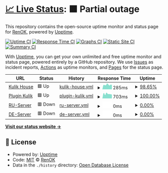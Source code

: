 # [📈 Live Status](https://uptime.kulik.uz): <!--live status--> **🟧 Partial outage**

This repository contains the open-source uptime monitor and status page for [RenOK](https://uptime.kulik.uz), powered by [Upptime](https://github.com/upptime/upptime).

[![Uptime CI](https://github.com/totavok8/uptime_kulik/workflows/Uptime%20CI/badge.svg)](https://github.com/totavok8/uptime_kulik/actions?query=workflow%3A%22Uptime+CI%22)
[![Response Time CI](https://github.com/totavok8/uptime_kulik/workflows/Response%20Time%20CI/badge.svg)](https://github.com/totavok8/uptime_kulik/actions?query=workflow%3A%22Response+Time+CI%22)
[![Graphs CI](https://github.com/totavok8/uptime_kulik/workflows/Graphs%20CI/badge.svg)](https://github.com/totavok8/uptime_kulik/actions?query=workflow%3A%22Graphs+CI%22)
[![Static Site CI](https://github.com/totavok8/uptime_kulik/workflows/Static%20Site%20CI/badge.svg)](https://github.com/totavok8/uptime_kulik/actions?query=workflow%3A%22Static+Site+CI%22)
[![Summary CI](https://github.com/totavok8/uptime_kulik/workflows/Summary%20CI/badge.svg)](https://github.com/totavok8/uptime_kulik/actions?query=workflow%3A%22Summary+CI%22)

With [Upptime](https://upptime.js.org), you can get your own unlimited and free uptime monitor and status page, powered entirely by a GitHub repository. We use [Issues](https://github.com/totavok8/uptime_kulik/issues) as incident reports, [Actions](https://github.com/totavok8/uptime_kulik/actions) as uptime monitors, and [Pages](https://uptime.kulik.uz) for the status page.

<!--start: status pages-->
<!-- This summary is generated by Upptime (https://github.com/upptime/upptime) -->
<!-- Do not edit this manually, your changes will be overwritten -->
<!-- prettier-ignore -->
| URL | Status | History | Response Time | Uptime |
| --- | ------ | ------- | ------------- | ------ |
| <img alt="" src="https://icons.duckduckgo.com/ip3/null.ico" height="13"> [Kulik House](cloud.kulik.uz) | 🟩 Up | [kulik-house.yml](https://github.com/totavok8/uptime_kulik/commits/HEAD/history/kulik-house.yml) | <details><summary><img alt="Response time graph" src="./graphs/kulik-house/response-time-week.png" height="20"> 285ms</summary><br><a href="https://totavok8.github.io/uptime_kulik/history/kulik-house"><img alt="Response time 278" src="https://img.shields.io/endpoint?url=https%3A%2F%2Fraw.githubusercontent.com%2Ftotavok8%2Fuptime_kulik%2FHEAD%2Fapi%2Fkulik-house%2Fresponse-time.json"></a><br><a href="https://totavok8.github.io/uptime_kulik/history/kulik-house"><img alt="24-hour response time 285" src="https://img.shields.io/endpoint?url=https%3A%2F%2Fraw.githubusercontent.com%2Ftotavok8%2Fuptime_kulik%2FHEAD%2Fapi%2Fkulik-house%2Fresponse-time-day.json"></a><br><a href="https://totavok8.github.io/uptime_kulik/history/kulik-house"><img alt="7-day response time 285" src="https://img.shields.io/endpoint?url=https%3A%2F%2Fraw.githubusercontent.com%2Ftotavok8%2Fuptime_kulik%2FHEAD%2Fapi%2Fkulik-house%2Fresponse-time-week.json"></a><br><a href="https://totavok8.github.io/uptime_kulik/history/kulik-house"><img alt="30-day response time 278" src="https://img.shields.io/endpoint?url=https%3A%2F%2Fraw.githubusercontent.com%2Ftotavok8%2Fuptime_kulik%2FHEAD%2Fapi%2Fkulik-house%2Fresponse-time-month.json"></a><br><a href="https://totavok8.github.io/uptime_kulik/history/kulik-house"><img alt="1-year response time 278" src="https://img.shields.io/endpoint?url=https%3A%2F%2Fraw.githubusercontent.com%2Ftotavok8%2Fuptime_kulik%2FHEAD%2Fapi%2Fkulik-house%2Fresponse-time-year.json"></a></details> | <details><summary><a href="https://totavok8.github.io/uptime_kulik/history/kulik-house">98.65%</a></summary><a href="https://totavok8.github.io/uptime_kulik/history/kulik-house"><img alt="All-time uptime 84.05%" src="https://img.shields.io/endpoint?url=https%3A%2F%2Fraw.githubusercontent.com%2Ftotavok8%2Fuptime_kulik%2FHEAD%2Fapi%2Fkulik-house%2Fuptime.json"></a><br><a href="https://totavok8.github.io/uptime_kulik/history/kulik-house"><img alt="24-hour uptime 98.59%" src="https://img.shields.io/endpoint?url=https%3A%2F%2Fraw.githubusercontent.com%2Ftotavok8%2Fuptime_kulik%2FHEAD%2Fapi%2Fkulik-house%2Fuptime-day.json"></a><br><a href="https://totavok8.github.io/uptime_kulik/history/kulik-house"><img alt="7-day uptime 98.65%" src="https://img.shields.io/endpoint?url=https%3A%2F%2Fraw.githubusercontent.com%2Ftotavok8%2Fuptime_kulik%2FHEAD%2Fapi%2Fkulik-house%2Fuptime-week.json"></a><br><a href="https://totavok8.github.io/uptime_kulik/history/kulik-house"><img alt="30-day uptime 84.05%" src="https://img.shields.io/endpoint?url=https%3A%2F%2Fraw.githubusercontent.com%2Ftotavok8%2Fuptime_kulik%2FHEAD%2Fapi%2Fkulik-house%2Fuptime-month.json"></a><br><a href="https://totavok8.github.io/uptime_kulik/history/kulik-house"><img alt="1-year uptime 84.05%" src="https://img.shields.io/endpoint?url=https%3A%2F%2Fraw.githubusercontent.com%2Ftotavok8%2Fuptime_kulik%2FHEAD%2Fapi%2Fkulik-house%2Fuptime-year.json"></a></details>
| <img alt="" src="https://icons.duckduckgo.com/ip3/cdn.kulik.uz.ico" height="13"> [Plugin Kulik](http://cdn.kulik.uz/) | 🟩 Up | [plugin-kulik.yml](https://github.com/totavok8/uptime_kulik/commits/HEAD/history/plugin-kulik.yml) | <details><summary><img alt="Response time graph" src="./graphs/plugin-kulik/response-time-week.png" height="20"> 703ms</summary><br><a href="https://totavok8.github.io/uptime_kulik/history/plugin-kulik"><img alt="Response time 569" src="https://img.shields.io/endpoint?url=https%3A%2F%2Fraw.githubusercontent.com%2Ftotavok8%2Fuptime_kulik%2FHEAD%2Fapi%2Fplugin-kulik%2Fresponse-time.json"></a><br><a href="https://totavok8.github.io/uptime_kulik/history/plugin-kulik"><img alt="24-hour response time 603" src="https://img.shields.io/endpoint?url=https%3A%2F%2Fraw.githubusercontent.com%2Ftotavok8%2Fuptime_kulik%2FHEAD%2Fapi%2Fplugin-kulik%2Fresponse-time-day.json"></a><br><a href="https://totavok8.github.io/uptime_kulik/history/plugin-kulik"><img alt="7-day response time 703" src="https://img.shields.io/endpoint?url=https%3A%2F%2Fraw.githubusercontent.com%2Ftotavok8%2Fuptime_kulik%2FHEAD%2Fapi%2Fplugin-kulik%2Fresponse-time-week.json"></a><br><a href="https://totavok8.github.io/uptime_kulik/history/plugin-kulik"><img alt="30-day response time 569" src="https://img.shields.io/endpoint?url=https%3A%2F%2Fraw.githubusercontent.com%2Ftotavok8%2Fuptime_kulik%2FHEAD%2Fapi%2Fplugin-kulik%2Fresponse-time-month.json"></a><br><a href="https://totavok8.github.io/uptime_kulik/history/plugin-kulik"><img alt="1-year response time 569" src="https://img.shields.io/endpoint?url=https%3A%2F%2Fraw.githubusercontent.com%2Ftotavok8%2Fuptime_kulik%2FHEAD%2Fapi%2Fplugin-kulik%2Fresponse-time-year.json"></a></details> | <details><summary><a href="https://totavok8.github.io/uptime_kulik/history/plugin-kulik">100.00%</a></summary><a href="https://totavok8.github.io/uptime_kulik/history/plugin-kulik"><img alt="All-time uptime 99.93%" src="https://img.shields.io/endpoint?url=https%3A%2F%2Fraw.githubusercontent.com%2Ftotavok8%2Fuptime_kulik%2FHEAD%2Fapi%2Fplugin-kulik%2Fuptime.json"></a><br><a href="https://totavok8.github.io/uptime_kulik/history/plugin-kulik"><img alt="24-hour uptime 100.00%" src="https://img.shields.io/endpoint?url=https%3A%2F%2Fraw.githubusercontent.com%2Ftotavok8%2Fuptime_kulik%2FHEAD%2Fapi%2Fplugin-kulik%2Fuptime-day.json"></a><br><a href="https://totavok8.github.io/uptime_kulik/history/plugin-kulik"><img alt="7-day uptime 100.00%" src="https://img.shields.io/endpoint?url=https%3A%2F%2Fraw.githubusercontent.com%2Ftotavok8%2Fuptime_kulik%2FHEAD%2Fapi%2Fplugin-kulik%2Fuptime-week.json"></a><br><a href="https://totavok8.github.io/uptime_kulik/history/plugin-kulik"><img alt="30-day uptime 99.93%" src="https://img.shields.io/endpoint?url=https%3A%2F%2Fraw.githubusercontent.com%2Ftotavok8%2Fuptime_kulik%2FHEAD%2Fapi%2Fplugin-kulik%2Fuptime-month.json"></a><br><a href="https://totavok8.github.io/uptime_kulik/history/plugin-kulik"><img alt="1-year uptime 99.93%" src="https://img.shields.io/endpoint?url=https%3A%2F%2Fraw.githubusercontent.com%2Ftotavok8%2Fuptime_kulik%2FHEAD%2Fapi%2Fplugin-kulik%2Fuptime-year.json"></a></details>
| <img alt="" src="https://icons.duckduckgo.com/ip3/null.ico" height="13"> [RU-Server](ruclast.kulik.uz) | 🟥 Down | [ru-server.yml](https://github.com/totavok8/uptime_kulik/commits/HEAD/history/ru-server.yml) | <details><summary><img alt="Response time graph" src="./graphs/ru-server/response-time-week.png" height="20"> 0ms</summary><br><a href="https://totavok8.github.io/uptime_kulik/history/ru-server"><img alt="Response time 0" src="https://img.shields.io/endpoint?url=https%3A%2F%2Fraw.githubusercontent.com%2Ftotavok8%2Fuptime_kulik%2FHEAD%2Fapi%2Fru-server%2Fresponse-time.json"></a><br><a href="https://totavok8.github.io/uptime_kulik/history/ru-server"><img alt="24-hour response time 0" src="https://img.shields.io/endpoint?url=https%3A%2F%2Fraw.githubusercontent.com%2Ftotavok8%2Fuptime_kulik%2FHEAD%2Fapi%2Fru-server%2Fresponse-time-day.json"></a><br><a href="https://totavok8.github.io/uptime_kulik/history/ru-server"><img alt="7-day response time 0" src="https://img.shields.io/endpoint?url=https%3A%2F%2Fraw.githubusercontent.com%2Ftotavok8%2Fuptime_kulik%2FHEAD%2Fapi%2Fru-server%2Fresponse-time-week.json"></a><br><a href="https://totavok8.github.io/uptime_kulik/history/ru-server"><img alt="30-day response time 0" src="https://img.shields.io/endpoint?url=https%3A%2F%2Fraw.githubusercontent.com%2Ftotavok8%2Fuptime_kulik%2FHEAD%2Fapi%2Fru-server%2Fresponse-time-month.json"></a><br><a href="https://totavok8.github.io/uptime_kulik/history/ru-server"><img alt="1-year response time 0" src="https://img.shields.io/endpoint?url=https%3A%2F%2Fraw.githubusercontent.com%2Ftotavok8%2Fuptime_kulik%2FHEAD%2Fapi%2Fru-server%2Fresponse-time-year.json"></a></details> | <details><summary><a href="https://totavok8.github.io/uptime_kulik/history/ru-server">0.00%</a></summary><a href="https://totavok8.github.io/uptime_kulik/history/ru-server"><img alt="All-time uptime 0.00%" src="https://img.shields.io/endpoint?url=https%3A%2F%2Fraw.githubusercontent.com%2Ftotavok8%2Fuptime_kulik%2FHEAD%2Fapi%2Fru-server%2Fuptime.json"></a><br><a href="https://totavok8.github.io/uptime_kulik/history/ru-server"><img alt="24-hour uptime 0.00%" src="https://img.shields.io/endpoint?url=https%3A%2F%2Fraw.githubusercontent.com%2Ftotavok8%2Fuptime_kulik%2FHEAD%2Fapi%2Fru-server%2Fuptime-day.json"></a><br><a href="https://totavok8.github.io/uptime_kulik/history/ru-server"><img alt="7-day uptime 0.00%" src="https://img.shields.io/endpoint?url=https%3A%2F%2Fraw.githubusercontent.com%2Ftotavok8%2Fuptime_kulik%2FHEAD%2Fapi%2Fru-server%2Fuptime-week.json"></a><br><a href="https://totavok8.github.io/uptime_kulik/history/ru-server"><img alt="30-day uptime 0.00%" src="https://img.shields.io/endpoint?url=https%3A%2F%2Fraw.githubusercontent.com%2Ftotavok8%2Fuptime_kulik%2FHEAD%2Fapi%2Fru-server%2Fuptime-month.json"></a><br><a href="https://totavok8.github.io/uptime_kulik/history/ru-server"><img alt="1-year uptime 0.00%" src="https://img.shields.io/endpoint?url=https%3A%2F%2Fraw.githubusercontent.com%2Ftotavok8%2Fuptime_kulik%2FHEAD%2Fapi%2Fru-server%2Fuptime-year.json"></a></details>
| <img alt="" src="https://icons.duckduckgo.com/ip3/null.ico" height="13"> [DE-Server](deuts-cdn.kulik.uz) | 🟥 Down | [de-server.yml](https://github.com/totavok8/uptime_kulik/commits/HEAD/history/de-server.yml) | <details><summary><img alt="Response time graph" src="./graphs/de-server/response-time-week.png" height="20"> 0ms</summary><br><a href="https://totavok8.github.io/uptime_kulik/history/de-server"><img alt="Response time 0" src="https://img.shields.io/endpoint?url=https%3A%2F%2Fraw.githubusercontent.com%2Ftotavok8%2Fuptime_kulik%2FHEAD%2Fapi%2Fde-server%2Fresponse-time.json"></a><br><a href="https://totavok8.github.io/uptime_kulik/history/de-server"><img alt="24-hour response time 0" src="https://img.shields.io/endpoint?url=https%3A%2F%2Fraw.githubusercontent.com%2Ftotavok8%2Fuptime_kulik%2FHEAD%2Fapi%2Fde-server%2Fresponse-time-day.json"></a><br><a href="https://totavok8.github.io/uptime_kulik/history/de-server"><img alt="7-day response time 0" src="https://img.shields.io/endpoint?url=https%3A%2F%2Fraw.githubusercontent.com%2Ftotavok8%2Fuptime_kulik%2FHEAD%2Fapi%2Fde-server%2Fresponse-time-week.json"></a><br><a href="https://totavok8.github.io/uptime_kulik/history/de-server"><img alt="30-day response time 0" src="https://img.shields.io/endpoint?url=https%3A%2F%2Fraw.githubusercontent.com%2Ftotavok8%2Fuptime_kulik%2FHEAD%2Fapi%2Fde-server%2Fresponse-time-month.json"></a><br><a href="https://totavok8.github.io/uptime_kulik/history/de-server"><img alt="1-year response time 0" src="https://img.shields.io/endpoint?url=https%3A%2F%2Fraw.githubusercontent.com%2Ftotavok8%2Fuptime_kulik%2FHEAD%2Fapi%2Fde-server%2Fresponse-time-year.json"></a></details> | <details><summary><a href="https://totavok8.github.io/uptime_kulik/history/de-server">0.00%</a></summary><a href="https://totavok8.github.io/uptime_kulik/history/de-server"><img alt="All-time uptime 0.00%" src="https://img.shields.io/endpoint?url=https%3A%2F%2Fraw.githubusercontent.com%2Ftotavok8%2Fuptime_kulik%2FHEAD%2Fapi%2Fde-server%2Fuptime.json"></a><br><a href="https://totavok8.github.io/uptime_kulik/history/de-server"><img alt="24-hour uptime 0.00%" src="https://img.shields.io/endpoint?url=https%3A%2F%2Fraw.githubusercontent.com%2Ftotavok8%2Fuptime_kulik%2FHEAD%2Fapi%2Fde-server%2Fuptime-day.json"></a><br><a href="https://totavok8.github.io/uptime_kulik/history/de-server"><img alt="7-day uptime 0.00%" src="https://img.shields.io/endpoint?url=https%3A%2F%2Fraw.githubusercontent.com%2Ftotavok8%2Fuptime_kulik%2FHEAD%2Fapi%2Fde-server%2Fuptime-week.json"></a><br><a href="https://totavok8.github.io/uptime_kulik/history/de-server"><img alt="30-day uptime 0.00%" src="https://img.shields.io/endpoint?url=https%3A%2F%2Fraw.githubusercontent.com%2Ftotavok8%2Fuptime_kulik%2FHEAD%2Fapi%2Fde-server%2Fuptime-month.json"></a><br><a href="https://totavok8.github.io/uptime_kulik/history/de-server"><img alt="1-year uptime 0.00%" src="https://img.shields.io/endpoint?url=https%3A%2F%2Fraw.githubusercontent.com%2Ftotavok8%2Fuptime_kulik%2FHEAD%2Fapi%2Fde-server%2Fuptime-year.json"></a></details>

<!--end: status pages-->

[**Visit our status website →**](https://uptime.kulik.uz)

## 📄 License

- Powered by: [Upptime](https://github.com/upptime/upptime)
- Code: [MIT](./LICENSE) © [RenOK](https://uptime.kulik.uz)
- Data in the `./history` directory: [Open Database License](https://opendatacommons.org/licenses/odbl/1-0/)

